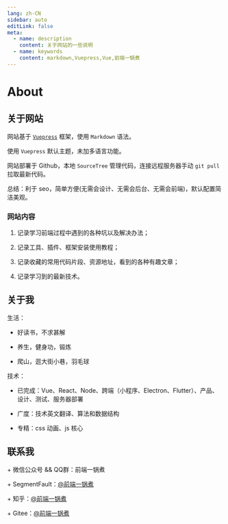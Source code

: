```yaml
---
lang: zh-CN
sidebar: auto
editLink: false
meta:
  - name: description
    content: 关于网站的一些说明
  - name: keywords
    content: markdown,Vuepress,Vue,前端一锅煮
---
```


# About

## 关于网站

网站基于 [`Vuepress`](https://vuepress.vuejs.org/zh/) 框架，使用 `Markdown` 语法。

使用 `Vuepress` 默认主题，未加多语言功能。

网站部署于 Github，本地 `SourceTree` 管理代码，连接远程服务器手动 `git pull` 拉取最新代码。

总结：利于 seo，简单方便(无需会设计、无需会后台、无需会前端)，默认配置简洁美观。

### 网站内容

1. 记录学习前端过程中遇到的各种坑以及解决办法；

2. 记录工具、插件、框架安装使用教程；

3. 记录收藏的常用代码片段、资源地址，看到的各种有趣文章；

4. 记录学习到的最新技术。

## 关于我

生活：

- 好读书，不求甚解

- 养生，健身功，锻炼

- 爬山，逛大街小巷，羽毛球

技术：

- 已完成：Vue、React、Node、跨端（小程序、Electron、Flutter）、产品、设计、测试、服务器部署

- 广度：技术英文翻译、算法和数据结构

- 专精：css 动画、js 核心

## 联系我

<span>+</span> 微信公众号 && QQ群：前端一锅煮

<span>+</span> SegmentFault：[@前端一锅煮](https://segmentfault.com/u/daqianduan)

<span>+</span> 知乎：[@前端一锅煮](https://www.zhihu.com/people/qian-duan-yiguo-zhu/activities)

<span>+</span> Gitee：[@前端一锅煮](https://gitee.com/cjm0)